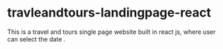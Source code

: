 # travleandtours-landingpage-react
 This is a travel and tours single page website built in react js, where user can select the date .
